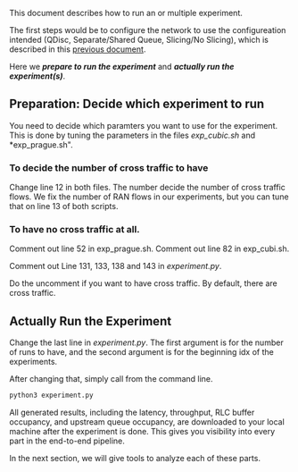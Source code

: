 This document describes how to run an or multiple experiment. 

The first steps would be to configure the network to use the configureation intended (QDisc, Separate/Shared Queue, Slicing/No Slicing), which is described in this [previous document](./conf_network.md). 

Here we ***prepare to run the experiment*** and ***actually run the experiment(s)***.

## Preparation: Decide which experiment to run


You need to decide which paramters you want to use for the experiment. This is done by tuning the parameters in the files *exp_cubic.sh* and *exp_prague.sh".  

### To decide the number of cross traffic to have 
Change line 12 in both files. The number decide the number of cross traffic flows. 
We fix the number of RAN flows in our experiments, but you can tune that on line 13 of both scripts. 

### To have no cross traffic at all. 
Comment out line 52 in exp_prague.sh. Comment out line 82 in exp_cubi.sh. 

Comment out Line 131, 133, 138 and 143 in *experiment.py*. 

Do the uncomment if you want to have cross traffic. By default, there are cross traffic. 

## Actually Run the Experiment
Change the last line in *experiment.py*. The first argument is for the number of runs to have, and the second argument is for the beginning idx of the experiments. 

After changing that, simply call from the command line. 
```bash
python3 experiment.py
```

All generated results, including the latency, throughput, RLC buffer occupancy, and upstream queue occupancy, are downloaded to your local machine after the experiment is done. This gives you visibility into every part in the end-to-end pipeline. 

In the next section, we will give tools to analyze each of these parts. 

